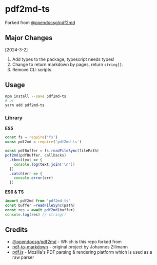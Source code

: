 # pdf2md-ts

Forked from [@opendocsg/pdf2md](https://www.npmjs.com/package/@opendocsg/pdf2md)

## Major Changes

[2024-3-2]

1. Add types to the package, typescript needs types!
2. Change to return markdown by pages, return `string[]`.
3. Remove CLI scripts.

## Usage

```bash
npm install --save pdf2md-ts
# or
yarn add pdf2md-ts
```

### Library

**ES5**
```js
const fs = require('fs')
const pdf2md = require('pdf2md-ts')

const pdfBuffer = fs.readFileSync(filePath)
pdf2md(pdfBuffer, callbacks)
  .then(text => {
    console.log(text.join('\n'))
  })
  .catch(err => {
    console.error(err)
  })
```

**ES6 & TS**
```ts
import pdf2md from 'pdf2md-ts'
const buffer =readFileSync(path)
const res = await pdf2md(buffer)
console.log(res) // string[]
```

## Credits

- [@opendocsg/pdf2md](https://www.npmjs.com/package/@opendocsg/pdf2md) - Which is this repo forked from
- [pdf-to-markdown](https://github.com/jzillmann/pdf-to-markdown) - original project by Johannes Zillmann  
- [pdf.js](https://mozilla.github.io/pdf.js/) - Mozilla's PDF parsing & rendering platform which is used as a raw parser
